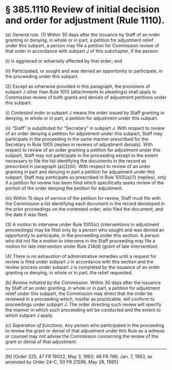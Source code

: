 # § 385.1110   Review of initial decision and order for adjustment (Rule 1110).

(a) *General rule.* (1) Within 30 days after the issuance by Staff of an order granting or denying, in whole or in part, a petition for adjustment relief under this subpart, a person may file a petition for Commission review of that order in accordance with subpart J of this subchapter, if the person:


(i) Is aggrieved or adversely affected by that order; and 


(ii) Participated, or sought and was denied an opportunity to participate, in the proceeding under this subpart.


(2) Except as otherwise provided in this paragraph, the provisions of subpart J other than Rule 1013 (attachments to pleadings) shall apply to Commission review of both grants and denials of adjustment petitions under this subpart.


(i) *Contested order* in subpart J means the order issued by Staff granting or denying, in whole or in part, a petition for adjustment under this subpart.


(ii) “Staff” is substituted for “Secretary” in subpart J. With respect to review of an order denying a petition for adjustment under this subpart, Staff may participate in the proceeding in the same manner prescribed for the Secretary in Rule 1005 (replies in reviews of adjustment denials). With respect to review of an order granting a petition for adjustment under this subpart, Staff may not participate in the proceeding except to the extent necessary to file the list identifying the documents in the record as prescribed in paragraph (a)(2)(iii). With respect to review of an order granting in part and denying in part a petition for adjustment under this subpart, Staff may participate as prescribed in Rule 1005(a)(1) (replies), only if a petition for review has been filed which specifically seeks review of the portion of the order denying the petition for adjustment.


(iii) Within 15 days of service of the petition for review, Staff must file with the Commission a list identifying each document in the record developed in the prior proceedings on the contested order, who filed the document, and the date it was filed.


(3) A motion to intervene under Rule 1005(c) (interventions in adjustment proceedings) may be filed only by a person who sought and was denied an opportunity to participate, in the proceeding under this section. A person who did not file a motion to intervene in the Staff proceeding may file a motion for late intervention under Rule 214(d) (grant of late intervention).


(4) There is no exhaustion of administrative remedies until a request for review is filed under subpart J in accordance with this section and the review process under subpart J is completed by the issuance of an order granting or denying, in whole or in part, the relief requested.


(b) *Review initiated by the Commission.* Within 30 days after the issuance by Staff of an order granting, in whole or in part, a petition for adjustment relief under this subpart, the Commission may direct that the order be reviewed in a proceeding which, insofar as practicable, will conform to proceedings under subpart J. The order directing such review will specify the manner in which such proceeding will be conducted and the extent to which subpart J apply.


(c) *Separation of functions.* Any person who participated in the proceeding to review the grant or denial of that adjustment under this Rule as a witness or counsel may not advise the Commission concerning the review of the grant or denial of that adjustment.



---

[N] [Order 225, 47 FR 19022, May 3, 1982; 48 FR 786, Jan. 7, 1983, as amended by Order 24-C, 50 FR 21596, May 28, 1985]




